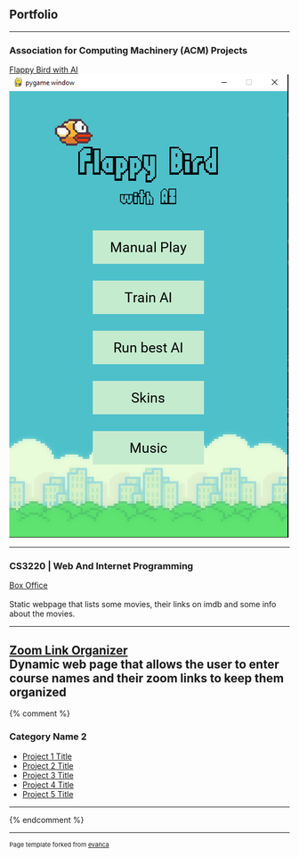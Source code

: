 ## Portfolio

---
### Association for Computing Machinery (ACM) Projects

[Flappy Bird with AI](https://github.com/JakeSchultz/FlappyBirdWithAI)
<img src="images/FlappyBirdwithAI.PNG"/>

---
### CS3220 | Web And Internet Programming

[Box Office](/Lab3/BoxOffice.html) <br>
<br>Static webpage that lists some movies, their links on imdb and some info about the movies. <br>

---
[Zoom Link Organizer]()
<br>Dynamic web page that allows the user to enter course names and their zoom links to keep them organized<br>
---
{% comment %}
### Category Name 2

- [Project 1 Title](http://example.com/)
- [Project 2 Title](http://example.com/)
- [Project 3 Title](http://example.com/)
- [Project 4 Title](http://example.com/)
- [Project 5 Title](http://example.com/)

---

{% endcomment %}


---
<p style="font-size:11px">Page template forked from <a href="https://github.com/evanca/quick-portfolio">evanca</a></p>
<!-- Remove above link if you don't want to attibute -->
